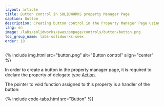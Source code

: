 ```yaml
---
layout: article
title: Button control in SOLIDWORKS property Manager Page
caption: Button
description: Creating button control in the Property Manager Page using SwEx.PMPage framework
lang: en
image: /labs/solidworks/swex/pmpage/controls/button/button.png
toc_group_name: labs-solidworks-swex
order: 10
---
```

{% include img.html src="button.png" alt="Button control" align="center" %}

In order to create a button in the property manager page, it is required to declare the property of delegate type [Action](https://docs.microsoft.com/en-us/dotnet/api/system.action?view=netframework-4.8).

The pointer to void function assigned to this property is a handler of the button:

{% include code-tabs.html src="Button" %}
